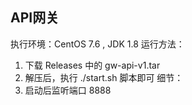 ## API网关

执行环境：CentOS 7.6 , JDK 1.8
运行方法：
1. 下载 Releases 中的 gw-api-v1.tar
2. 解压后，执行 ./start.sh 脚本即可
细节：
1. 启动后监听端口 8888
